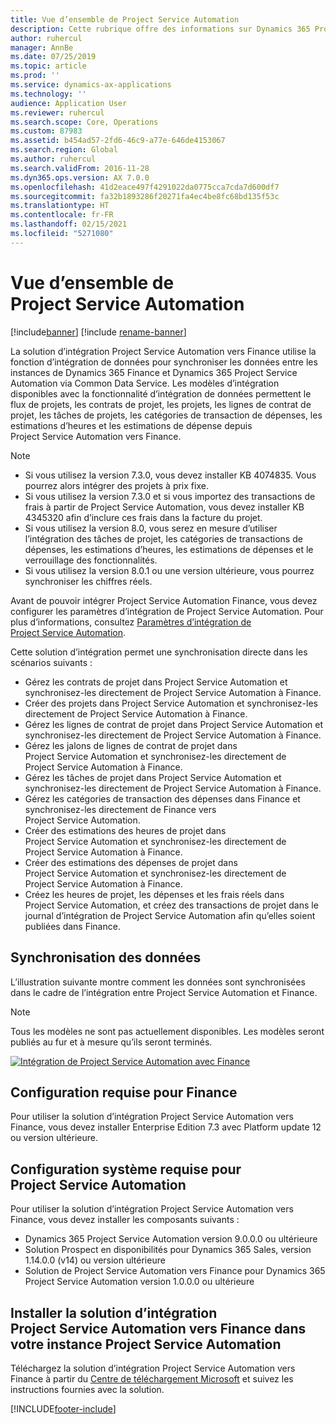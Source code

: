```yaml
---
title: Vue d’ensemble de Project Service Automation
description: Cette rubrique offre des informations sur Dynamics 365 Project Service Automation vers la solution d’intégration Dynamics 365 Finance.
author: ruhercul
manager: AnnBe
ms.date: 07/25/2019
ms.topic: article
ms.prod: ''
ms.service: dynamics-ax-applications
ms.technology: ''
audience: Application User
ms.reviewer: ruhercul
ms.search.scope: Core, Operations
ms.custom: 87983
ms.assetid: b454ad57-2fd6-46c9-a77e-646de4153067
ms.search.region: Global
ms.author: ruhercul
ms.search.validFrom: 2016-11-28
ms.dyn365.ops.version: AX 7.0.0
ms.openlocfilehash: 41d2eace497f4291022da0775cca7cda7d600df7
ms.sourcegitcommit: fa32b1893286f20271fa4ec4be8fc68bd135f53c
ms.translationtype: HT
ms.contentlocale: fr-FR
ms.lasthandoff: 02/15/2021
ms.locfileid: "5271080"
---
```

# <a name="project-service-automation-overview"></a>Vue d’ensemble de Project Service Automation

[!include[banner](../includes/banner.md)]
[!include [rename-banner](~/includes/cc-data-platform-banner.md)]

La solution d’intégration Project Service Automation vers Finance utilise la fonction d’intégration de données pour synchroniser les données entre les instances de Dynamics 365 Finance et Dynamics 365 Project Service Automation via Common Data Service. Les modèles d’intégration disponibles avec la fonctionnalité d’intégration de données permettent le flux de projets, les contrats de projet, les projets, les lignes de contrat de projet, les tâches de projets, les catégories de transaction de dépenses, les estimations d’heures et les estimations de dépense depuis Project Service Automation vers Finance.

> [!NOTE]
> - Si vous utilisez la version 7.3.0, vous devez installer KB 4074835. Vous pourrez alors intégrer des projets à prix fixe.
> - Si vous utilisez la version 7.3.0 et si vous importez des transactions de frais à partir de Project Service Automation, vous devez installer KB 4345320 afin d’inclure ces frais dans la facture du projet.
> - Si vous utilisez la version 8.0, vous serez en mesure d’utiliser l’intégration des tâches de projet, les catégories de transactions de dépenses, les estimations d’heures, les estimations de dépenses et le verrouillage des fonctionnalités.
> - Si vous utilisez la version 8.0.1 ou une version ultérieure, vous pourrez synchroniser les chiffres réels.

Avant de pouvoir intégrer Project Service Automation Finance, vous devez configurer les paramètres d’intégration de Project Service Automation. Pour plus d’informations, consultez [Paramètres d’intégration de Project Service Automation](PSA-parameters.md).

Cette solution d’intégration permet une synchronisation directe dans les scénarios suivants :

- Gérez les contrats de projet dans Project Service Automation et synchronisez-les directement de Project Service Automation à Finance.
- Créer des projets dans Project Service Automation et synchronisez-les directement de Project Service Automation à Finance.
- Gérez les lignes de contrat de projet dans Project Service Automation et synchronisez-les directement de Project Service Automation à Finance.
- Gérez les jalons de lignes de contrat de projet dans Project Service Automation et synchronisez-les directement de Project Service Automation à Finance.
- Gérez les tâches de projet dans Project Service Automation et synchronisez-les directement de Project Service Automation à Finance.
- Gérez les catégories de transaction des dépenses dans Finance et synchronisez-les directement de Finance vers Project Service Automation.
- Créer des estimations des heures de projet dans Project Service Automation et synchronisez-les directement de Project Service Automation à Finance.
- Créer des estimations des dépenses de projet dans Project Service Automation et synchronisez-les directement de Project Service Automation à Finance.
- Créez les heures de projet, les dépenses et les frais réels dans Project Service Automation, et créez des transactions de projet dans le journal d’intégration de Project Service Automation afin qu’elles soient publiées dans Finance.

## <a name="data-synchronization"></a>Synchronisation des données

L’illustration suivante montre comment les données sont synchronisées dans le cadre de l’intégration entre Project Service Automation et Finance.

> [!NOTE]
> Tous les modèles ne sont pas actuellement disponibles. Les modèles seront publiés au fur et à mesure qu’ils seront terminés.

[![Intégration de Project Service Automation avec Finance](./media/PSA-integration.png)](./media/PSA-integration.png)

## <a name="system-requirements-for-finance"></a>Configuration requise pour Finance

Pour utiliser la solution d’intégration Project Service Automation vers Finance, vous devez installer Enterprise Edition 7.3 avec Platform update 12 ou version ultérieure.

## <a name="system-requirements-for-project-service-automation"></a>Configuration système requise pour Project Service Automation

Pour utiliser la solution d’intégration Project Service Automation vers Finance, vous devez installer les composants suivants :

- Dynamics 365 Project Service Automation version 9.0.0.0 ou ultérieure
- Solution Prospect en disponibilités pour Dynamics 365 Sales, version 1.14.0.0 (v14) ou version ultérieure
- Solution de Project Service Automation vers Finance pour Dynamics 365 Project Service Automation version 1.0.0.0 ou ultérieure

## <a name="install-the-project-service-automation-to-finance-integration-solution-in-your-project-service-automation-instance"></a>Installer la solution d’intégration Project Service Automation vers Finance dans votre instance Project Service Automation

Téléchargez la solution d’intégration Project Service Automation vers Finance à partir du [Centre de téléchargement Microsoft](https://www.microsoft.com/download/details.aspx?id=57016) et suivez les instructions fournies avec la solution.


[!INCLUDE[footer-include](../includes/footer-banner.md)]